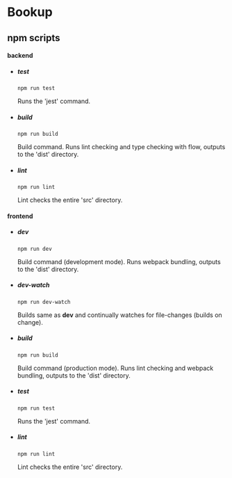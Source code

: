# Bookup



## npm scripts

#### backend

- ##### test

    ```npm run test```

    Runs the 'jest' command.
    
- ##### build

    ```npm run build```
    
    Build command. Runs lint checking and type checking with flow, outputs to the 'dist' directory.
    
- ##### lint

    ```npm run lint```
    
    Lint checks the entire 'src' directory.
    
#### frontend

- ##### dev

    ```npm run dev```
    
    Build command (development mode). Runs  webpack bundling, outputs to the 'dist' directory.
    
    
- ##### dev-watch

    ```npm run dev-watch```
    
    Builds same as **dev** and continually watches for file-changes (builds on change).
    
- ##### build

    ```npm run build```
    
    Build command (production mode). Runs lint checking and webpack bundling, outputs to the 'dist' directory.
    
    
- ##### test

    ```npm run test```
    
    Runs the 'jest' command.
    
    
- ##### lint

    ```npm run lint```
    
    Lint checks the entire 'src' directory.